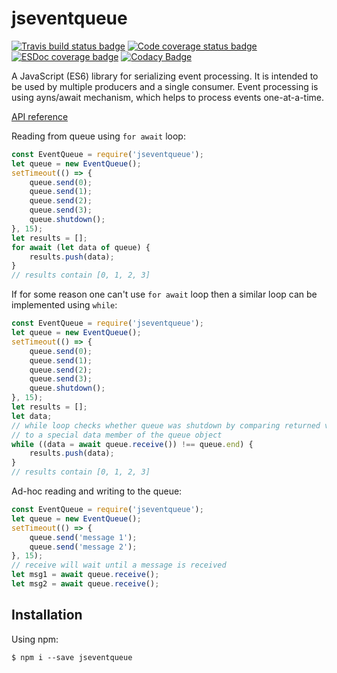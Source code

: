 # jseventqueue
[![Travis build status badge](https://api.travis-ci.org/Kirusi/jseventqueue.svg?branch=master)](https://travis-ci.org/Kirusi/jseventqueue)
[![Code coverage status badge](https://coveralls.io/repos/github/Kirusi/jseventqueue/badge.svg)](https://coveralls.io/github/Kirusi/jseventqueue)
[![ESDoc coverage badge](https://doc.esdoc.org/github.com/Kirusi/jseventqueue/badge.svg)](https://doc.esdoc.org/github.com/Kirusi/jseventqueue/)
[![Codacy Badge](https://api.codacy.com/project/badge/Grade/0b9941f3eec74fc6815c4a6ecbae848d)](https://www.codacy.com/app/Kirusi/jseventqueue?utm_source=github.com&amp;utm_medium=referral&amp;utm_content=Kirusi/jseventqueue&amp;utm_campaign=Badge_Grade)

A JavaScript (ES6) library for serializing event processing. It is intended to be used by multiple producers and a single consumer. Event processing is using ayns/await mechanism, which helps to process events one-at-a-time.

[API reference](https://doc.esdoc.org/github.com/Kirusi/jseventqueue/)

Reading from queue using `for await` loop:
```js
const EventQueue = require('jseventqueue');
let queue = new EventQueue();
setTimeout(() => {
    queue.send(0);
    queue.send(1);
    queue.send(2);
    queue.send(3);
    queue.shutdown();
}, 15);
let results = [];
for await (let data of queue) {
    results.push(data);
}
// results contain [0, 1, 2, 3]
```
If for some reason one can't use `for await` loop then a similar loop can be implemented using `while`:
```js
const EventQueue = require('jseventqueue');
let queue = new EventQueue();
setTimeout(() => {
    queue.send(0);
    queue.send(1);
    queue.send(2);
    queue.send(3);
    queue.shutdown();
}, 15);
let results = [];
let data;
// while loop checks whether queue was shutdown by comparing returned value
// to a special data member of the queue object
while ((data = await queue.receive()) !== queue.end) {
    results.push(data);
}
// results contain [0, 1, 2, 3]
```

Ad-hoc reading and writing to the queue:
```js
const EventQueue = require('jseventqueue');
let queue = new EventQueue();
setTimeout(() => {
    queue.send('message 1');
    queue.send('message 2');
}, 15);
// receive will wait until a message is received
let msg1 = await queue.receive();
let msg2 = await queue.receive();
```

## Installation

Using npm:
```shell
$ npm i --save jseventqueue
```
